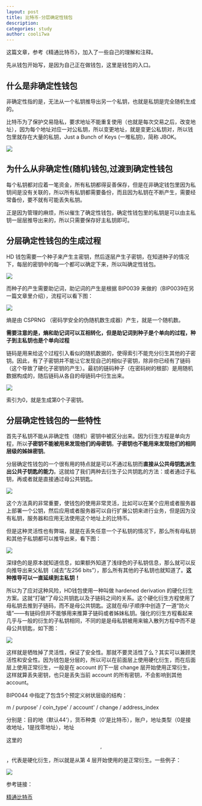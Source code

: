 ```yaml
---
layout: post
title: 比特币-分层确定性钱包
description:
categories: study
author: cooli7wa
---
```

这篇文章，参考《精通比特币》，加入了一些自己的理解和注释。

先从钱包开始写，是因为自己正在做钱包，这里是钱包的入口。

## 什么是非确定性钱包

非确定性指的是，无法从一个私钥推导出另一个私钥，也就是私钥是完全随机生成的。

比特币为了保护交易隐私，要求地址不能重复使用（也就是每次交易之后，改变地址），因为每个地址对应一对公私钥，所以变更地址，就是变更公私钥对，所以钱包里就存在大量的私钥，Just a Bunch of Keys (一堆私钥)，简称 JBOK。

![]({{site.baseurl}}/images/md/hd_0.png)

## 为什么从非确定性(随机)钱包,过渡到确定性钱包

每个私钥都对应着一笔资金，所有私钥都得妥善保存，但是在非确定钱包里因为私钥间是没有关联的，所以所有私钥都需要备份，而且因为私钥在不断产生，需要经常备份，要不就有可能丢失私钥。

正是因为管理的麻烦，所以催生了确定性钱包，确定性钱包里的私钥是可以由主私钥一层层推导出来的，所以只需要保存好主私钥即可。

## 分层确定性钱包的生成过程

HD 钱包需要一个种子来产生主密钥，然后逐层产生子密钥，在知道种子的情况下，每层的密钥中的每一个都可以确定下来，所以叫确定性钱包。

![]({{site.baseurl}}/images/md/hd_1.png)

而种子的产生需要助记词，助记词的产生是根据 BIP0039 来做的（BIP0039在另一篇文章里介绍），流程可以看下图：

![]({{site.baseurl}}/images/md/hd_2.png)

熵是由 CSPRNG （密码学安全的伪随机数生成器）产生，就是一个随机数。

**需要注意的是，熵和助记词可以互相转化，但是助记词到种子是个单向的过程，种子到主私钥也是个单向过程**

链码是用来给这个过程引入看似的随机数据的，使得索引不能充分衍生其他的子密钥。因此，有了子密钥并不能让它发现自己的相似子密钥，除非你已经有了链码（这个导致了硬化子密钥的产生）。最初的链码种子（在密码树的根部）是用随机数据构成的，随后链码从各自的母链码中衍生出来。

![]({{site.baseurl}}/images/md/hd_3.png)

索引为0，就是生成第0个子密钥。

## 分层确定性钱包的一些特性

首先子私钥不能从非确定性（随机）密钥中被区分出来。因为衍生方程是单向方程，所以**子密钥不能被用来发现他们的母密钥**。**子密钥也不能用来发现他们的相同层级的姊妹密钥**。

分层确定性钱包的一个很有用的特点就是可以不通过私钥而**直接从公共母钥匙派生出公共子钥匙的能力**。这就给了我们两种去衍生子公共钥匙的方法：或者通过子私钥，再或者就是直接通过母公共钥匙。

![]({{site.baseurl}}/images/md/hd_4.png)

这个方法真的非常重要，使钱包的使用非常灵活，比如可以在某个应用或者服务器上部署一个公钥，然后应用或者服务器可以自行扩展公钥来进行业务，但是因为没有私钥，服务器和应用无法使用这个地址上的比特币。

但是这种灵活性也有弊端，就是在丢失任意一个子私钥的情况下，那么所有母私钥和其他子私钥都可以推导出来，看下图：

![]({{site.baseurl}}/images/md/hd_5.png)

深绿色的是原本就知道信息，如果额外知道了浅绿色的子私钥信息，那么就可以反向推导出来父私钥（减去“左256 bits”），那么所有其他的子私钥也就知道了。**这种推导可以一直延续到主私钥！**

所以为了应对这种风险，HD钱包使用一种叫做 hardened derivation 的硬化衍生方案。这就“打破”了母公共钥匙以及子链码之间的关系。这个硬化衍生方程使用了母私钥去推到子链码，而不是母公共钥匙。这就在母/子顺序中创造了一道“防火墙”——有链码但并不能够用来推算子链码或者姊妹私钥。强化的衍生方程看起来几乎与一般的衍生的子私钥相同，不同的是是母私钥被用来输入散列方程中而不是母公共钥匙，如下图：

![]({{site.baseurl}}/images/md/hd_6.png)

这样就是牺牲掉了灵活性，保证了安全性。那就不要灵活性了么？其实可以兼顾灵活性和安全性。因为钱包是分层的，所以可以在前面层上使用硬化衍生，而在后面层上使用正常衍生，一般是在 account 的下一层 change 层开始使用正常衍生，这样就算丢失密钥，也只是丢失当前 account 的所有密钥，不会影响到其他 account。

BIP0044 中指定了包含5个预定义树状层级的结构：

m / purpose' / coin_type' / account' / change / address_index

分别是：目的地（默认44‘），货币种类（0’是比特币），账户，地址类型（0是接收地址，1是找零地址），地址

这里的$$'$$，代表是硬化衍生，所以就是从第 4 层开始使用的是正常衍生。一些例子：

![]({{site.baseurl}}/images/md/hd_7.png)



参考链接：

[精通比特币](http://book.8btc.com/books/1/master_bitcoin/_book/4/4.html)

<script type="text/javascript" src="https://cdn.mathjax.org/mathjax/latest/MathJax.js?config=default"></script>
